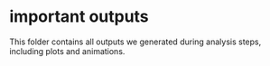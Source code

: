 # important outputs
This folder contains all outputs we generated during analysis steps, including plots and animations.
